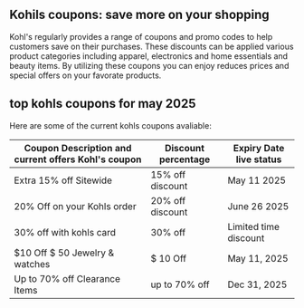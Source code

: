 ## Kohils coupons: save more on your shopping

Kohl's regularly provides a range of coupons and promo codes to help customers save on their purchases. These discounts can be 
applied various product categories including apparel, electronics and home essentials and beauty items. By utilizing these coupons
you can enjoy reduces prices and special offers on your favorate products.

## top kohls coupons for may 2025 

Here are some of the current kohls coupons avaliable:

|   Coupon Description  and current offers Kohl's coupon   |   Discount  percentage  |     Expiry Date live status |
| ----------------------- | --------------- | --------------- | 
| Extra 15% off Sitewide  | 15% off discount | May  11 2025 |
| 20% Off on your Kohls order | 20% off discount | June  26 2025 |
| 30% off with kohls card | 30% off |  Limited time discount |
| $10 Off $ 50 Jewelry & watches | $ 10 Off  | May 11, 2025 |
| Up to 70% off Clearance Items | up to 70% off | Dec 31, 2025 |


